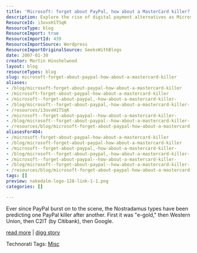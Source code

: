 ```yaml
---
title: 'Microsoft: forget about PayPal, how about a MasterCard killer?'
description: Explore the rise of digital payment alternatives as Microsoft challenges PayPal's dominance. Discover insights on the future of online transactions!
ResourceId: i3ovxH1TSqK
ResourceType: blog
ResourceImport: true
ResourceImportId: 439
ResourceImportSource: Wordpress
ResourceImportOriginalSource: GeeksWithBlogs
date: 2007-01-30
creator: Martin Hinshelwood
layout: blog
resourceTypes: blog
slug: microsoft-forget-about-paypal-how-about-a-mastercard-killer
aliases:
- /blog/microsoft-forget-about-paypal-how-about-a-mastercard-killer
- /microsoft-forget-about-paypal-how-about-a-mastercard-killer
- /microsoft--forget-about-paypal,-how-about-a-mastercard-killer-
- /blog/microsoft--forget-about-paypal,-how-about-a-mastercard-killer-
- /resources/i3ovxH1TSqK
- /microsoft--forget-about-paypal--how-about-a-mastercard-killer-
- /blog/microsoft--forget-about-paypal--how-about-a-mastercard-killer-
- /resources/blog/microsoft-forget-about-paypal-how-about-a-mastercard-killer
aliasesFor404:
- /microsoft-forget-about-paypal-how-about-a-mastercard-killer
- /blog/microsoft-forget-about-paypal-how-about-a-mastercard-killer
- /microsoft--forget-about-paypal,-how-about-a-mastercard-killer-
- /blog/microsoft--forget-about-paypal,-how-about-a-mastercard-killer-
- /microsoft--forget-about-paypal--how-about-a-mastercard-killer-
- /blog/microsoft--forget-about-paypal--how-about-a-mastercard-killer-
- /resources/blog/microsoft-forget-about-paypal-how-about-a-mastercard-killer
tags: []
preview: nakedalm-logo-128-link-1-1.png
categories: []

---
```

Ever since PayPal burst on to the scene, the Nostradamus types have been predicting one PayPal killer after another. First it was "e-gold," then Western Union, then C2IT (by Citibank), then Google.

[read more](http://arstechnica.com/news.ars/post/20070128-8718.html) | [digg story](http://digg.com/tech_news/Microsoft_forget_about_PayPal_how_about_a_MasterCard_killer)

Technorati Tags: [Misc](http://technorati.com/tags/Misc)
